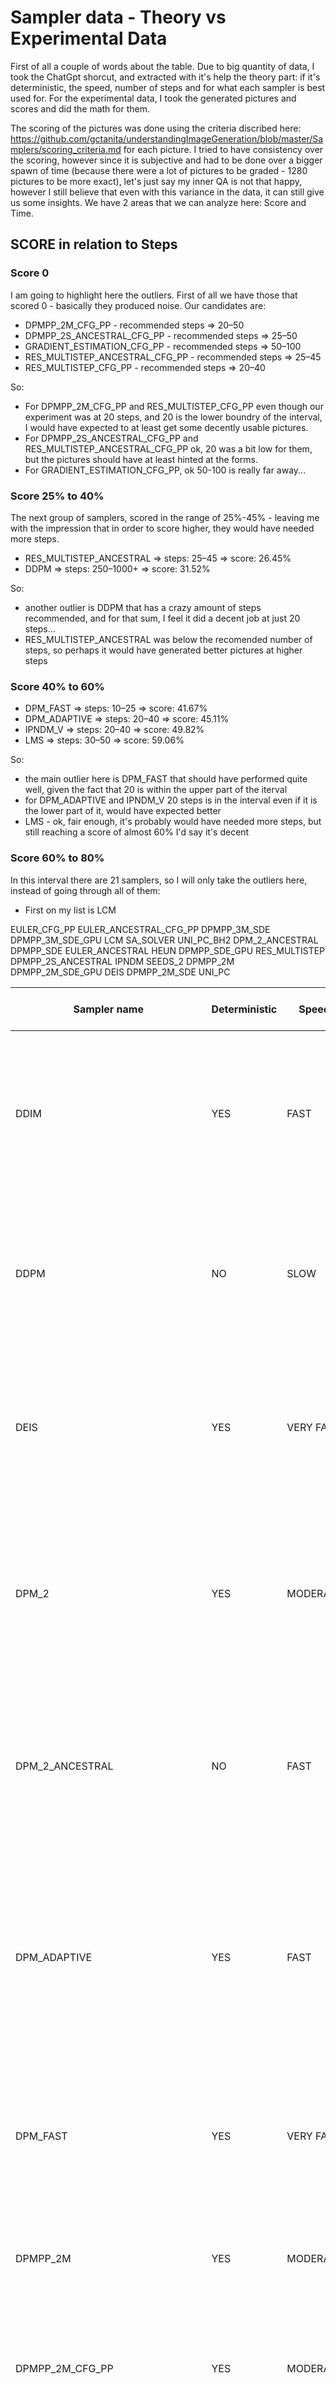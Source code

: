 # Sampler data - Theory vs Experimental Data

First of all a couple of words about the table. Due to big quantity of data, I took the ChatGpt shorcut, and extracted with it's help the theory part: if it's deterministic, the speed, number of steps and for what each sampler is best used for. For the experimental data, I took the generated pictures and scores and did the math for them. 

The scoring of the pictures was done using the criteria discribed here: https://github.com/gctanita/understandingImageGeneration/blob/master/Samplers/scoring_criteria.md for each picture. I tried to have consistency over the scoring, however since it is subjective and had to be done over a bigger spawn of time (because there were a lot of pictures to be graded - 1280 pictures to be more exact), let's just say my inner QA is not that happy, however I still believe that even with this variance in the data, it can still give us some insights. We have 2 areas that we can analyze here: Score and Time.

## SCORE in relation to Steps
### Score 0
I am going to highlight here the outliers. First of all we have those that scored 0 - basically they produced noise. Our candidates are:
- DPMPP_2M_CFG_PP	- recommended steps => 20–50
- DPMPP_2S_ANCESTRAL_CFG_PP	- recommended steps => 25–50
- GRADIENT_ESTIMATION_CFG_PP	- recommended steps => 50–100
- RES_MULTISTEP_ANCESTRAL_CFG_PP	- recommended steps => 25–45
- RES_MULTISTEP_CFG_PP	- recommended steps => 20–40

So:
- For DPMPP_2M_CFG_PP and RES_MULTISTEP_CFG_PP even though our experiment was at 20 steps, and 20 is the lower boundry of the interval, I would have expected to at least get some decently usable pictures. 
- For DPMPP_2S_ANCESTRAL_CFG_PP and RES_MULTISTEP_ANCESTRAL_CFG_PP ok, 20 was a bit low for them, but the pictures should have at least hinted at the forms.
- For GRADIENT_ESTIMATION_CFG_PP, ok 50-100 is really far away... 

### Score 25% to 40%
The next group of samplers, scored in the range of 25%-45% - leaving me with the impression that in order to score higher, they would have needed more steps.
- RES_MULTISTEP_ANCESTRAL	=> steps: 25–45	 => score: 26.45%
- DDPM	=> steps: 250–1000+	 => score: 31.52%

So:
- another outlier is DDPM that has a crazy amount of steps recommended, and for that sum, I feel it did a decent job at just 20 steps... 
- RES_MULTISTEP_ANCESTRAL was below the recomended number of steps, so perhaps it would have generated better pictures at higher steps


### Score 40% to 60%
- DPM_FAST	=> steps: 10–25	 => score: 41.67%
- DPM_ADAPTIVE	=> steps: 20–40	 => score: 45.11%
- IPNDM_V	=> steps: 20–40	 => score: 49.82%
- LMS	=> steps: 30–50	 => score: 59.06%

So:
- the main outlier here is DPM_FAST that should have performed quite well, given the fact that 20 is within the upper part of the iterval
- for DPM_ADAPTIVE and IPNDM_V 20 steps is in the interval even if it is the lower part of it, would have expected better
- LMS - ok, fair enough, it's probably would have needed more steps, but still reaching a score of almost 60% I'd say it's decent


### Score 60% to 80%
In this interval there are 21 samplers, so I will only take the outliers here, instead of going through all of them:

- First on my list is LCM



EULER_CFG_PP
EULER_ANCESTRAL_CFG_PP
DPMPP_3M_SDE
DPMPP_3M_SDE_GPU
LCM
SA_SOLVER
UNI_PC_BH2
DPM_2_ANCESTRAL
DPMPP_SDE
EULER_ANCESTRAL
HEUN
DPMPP_SDE_GPU
RES_MULTISTEP
DPMPP_2S_ANCESTRAL
IPNDM
SEEDS_2
DPMPP_2M
DPMPP_2M_SDE_GPU
DEIS
DPMPP_2M_SDE
UNI_PC




|	Sampler name	|	Deterministic	|	Speed	|	Steps	|	Best for	|		|	AVG time	|	AVG time normalized	|	AVG score	|	AVG score %	|	Total score	|	Total Score %	|
|	---------------------	|	---------------------	|	---------------------	|	---------------------	|	---------------------	|	---------------------	|	---------------------	|	---------------------	|	---------------------	|	---------------------	|	---------------------	|	---------------------	|
|	DDIM	|	YES	|	FAST	|	25–50	|	fast, deterministic image generation with consistent structure, making it ideal for img2img tasks, style transfers, and reproducible results across runs	|		|	134.41	|	125.88	|	14.03	|	81.34%	|	449	|	81.34%	|
|	DDPM	|	NO	|	SLOW	|	250–1000+	|	high-fidelity, natural-looking image generation in research, benchmarking, or scenarios that prioritize detail and smooth gradients over speed	|		|	130.59	|	126.02	|	5.44	|	31.52%	|	174	|	31.52%	|
|	DEIS	|	YES	|	VERY FAST	|	15–30	|	fast, deterministic image generation with sharp structure and minimal steps, making it ideal for real-time rendering, previews, and low-latency applications	|		|	131.39	|	126.70	|	13.78	|	79.89%	|	441	|	79.89%	|
|	DPM_2	|	YES	|	MODERATE	|	20–50	|	high-quality images with added creative variation, making it ideal for fantasy scenes, artistic compositions, and concept art where controlled randomness enhances visual richness.	|		|	246.05	|	242.49	|	14.03	|	81.34%	|	449	|	81.34%	|
|	DPM_2_ANCESTRAL	|	NO	|	FAST	|	25–50	|	expressive and detailed images with a touch of randomness, making it ideal for fantasy scenes, stylized portraits, and other creative visuals where variety and richness are desired	|		|	246.11	|	242.64	|	13.56	|	78.62%	|	434	|	78.62%	|
|	DPM_ADAPTIVE	|	YES	|	FAST	|	20–40	|	generating high-quality images with dynamic step allocation, making it ideal for situations requiring a balance between speed and detail, such as general-purpose prompts, previews, and adaptive rendering.	|		|	241.71	|	235.24	|	7.78	|	45.11%	|	249	|	45.11%	|
|	DPM_FAST	|	YES	|	VERY FAST	|	10–25	|	generation with acceptable quality, making it ideal for real-time previews, iterative testing, and low-latency applications where speed is more important than fine detail.	|		|	128.61	|	125.53	|	7.19	|	41.67%	|	230	|	41.67%	|
|	DPMPP_2M	|	YES	|	MODERATE	|	20–50	|	generating photorealistic images with excellent structure and fine detail, ideal for portraits and architecture.	|		|	131.12	|	125.87	|	13.72	|	79.53%	|	439	|	79.53%	|
|	DPMPP_2M_CFG_PP	|	YES	|	MODERATE	|	20–50	|	high-precision image generation with strong prompt adherence, ideal for complex scenes with high CFG values.	|		|	133.14	|	127.61	|	0.00	|	0.00%	|	0	|	0.00%	|
|	DPMPP_2M_SDE	|	YES	|	MODERATE	|	20–50	|	stable, detailed outputs with smooth gradients, ideal for soft lighting and natural scenery.	|		|	129.68	|	126.46	|	13.78	|	79.89%	|	441	|	79.89%	|
|	DPMPP_2M_SDE_GPU	|	YES	|	FAST	|	20–50	|	fast, high-quality image generation on GPU, suitable for production environments needing both speed and fidelity.	|		|	133.73	|	126.47	|	13.72	|	79.53%	|	439	|	79.53%	|
|	DPMPP_2S_ANCESTRAL	|	NO	|	FAST	|	25–50	|	expressive and varied outputs, making it ideal for fantasy art, concept design, and creative variation.	|		|	247.34	|	243.33	|	13.69	|	79.35%	|	438	|	79.35%	|
|	DPMPP_2S_ANCESTRAL_CFG_PP	|	NO	|	FAST	|	25–50	|	high-variation, prompt-adherent outputs in stylized or chaotic scenes, useful in concept art and imaginative prompts.	|		|	255.74	|	244.84	|	0.00	|	0.00%	|	0	|	0.00%	|
|	DPMPP_3M_SDE	|	YES	|	SLOW	|	30–60	|	ultra-high-quality, detailed renders with smooth transitions, ideal for professional-level illustration and realism.	|		|	130.51	|	126.67	|	12.00	|	69.57%	|	384	|	69.57%	|
|	DPMPP_3M_SDE_GPU	|	YES	|	MODERATE	|	30–60	|	generating premium quality images efficiently on GPU, ideal for batch processing and high-end projects.	|		|	130.21	|	126.18	|	12.25	|	71.01%	|	392	|	71.01%	|
|	DPMPP_SDE	|	YES	|	MODERATE	|	20–50	|	general high-fidelity tasks with smooth denoising, suitable for natural scenes and consistent compositions.	|		|	253.51	|	248.01	|	13.56	|	78.62%	|	434	|	78.62%	|
|	DPMPP_SDE_GPU	|	YES	|	FAST	|	20–50	|	producing clean, realistic images quickly on GPU, ideal for pipelines that require efficiency and visual consistency.	|		|	248.74	|	243.71	|	13.66	|	79.17%	|	437	|	79.17%	|
|	ER_SDE	|	YES	|	FAST	|	20–40	|	fast and stable image generation with good balance between realism and variation, ideal for iterative creative workflows.	|		|	129.72	|	126.02	|	13.84	|	80.25%	|	443	|	80.25%	|
|	EULER	|	YES	|	FAST	|	20–40	|	clean and fast image generation with strong structure, great for portraits, buildings, and prompt-faithful outputs.	|		|	132.70	|	125.61	|	14.13	|	81.88%	|	452	|	81.88%	|
|	EULER_ANCESTRAL	|	NO	|	FAST	|	20–40	|	producing more creative and slightly chaotic results, excellent for concept art and fantasy themes.	|		|	128.14	|	125.33	|	13.56	|	78.62%	|	434	|	78.62%	|
|	EULER_ANCESTRAL_CFG_PP	|	NO	|	FAST	|	20–40	|	varied and expressive scenes while maintaining prompt fidelity, ideal for imaginative storytelling visuals.	|		|	127.78	|	125.41	|	11.75	|	68.12%	|	376	|	68.12%	|
|	EULER_CFG_PP	|	YES	|	FAST	|	20–40	|	producing sharp, prompt-consistent images with strong CFG guidance, great for structured compositions.	|		|	127.82	|	125.35	|	10.50	|	60.87%	|	336	|	60.87%	|
|	GRADIENT_ESTIMATION	|	YES	|	SLOW	|	50–100	|	experimental or fine-control environments for precise gradient-based sampling.	|		|	129.90	|	125.75	|	14.03	|	81.34%	|	449	|	81.34%	|
|	GRADIENT_ESTIMATION_CFG_PP	|	YES	|	SLOW	|	50–100	|	finely tuned, prompt-adherent outputs in research or precision-demanding applications.	|		|	130.63	|	126.35	|	0.00	|	0.00%	|	0	|	0.00%	|
|	HEUN	|	YES	|	FAST	|	20–40	|	stable image generation with good quality and predictable behavior, suitable for general-purpose use.	|		|	245.10	|	242.16	|	13.59	|	78.80%	|	435	|	78.80%	|
|	HEUNPP2	|	YES	|	FAST	|	20–40	|	slightly more expressive, yet stable outputs, ideal for moderate creativity and realism balance.	|		|	356.50	|	353.20	|	13.91	|	80.62%	|	445	|	80.62%	|
|	IPNDM	|	YES	|	MODERATE	|	20–40	|	efficient and robust sampling with good image fidelity, great for structured and deterministic outputs.	|		|	129.35	|	125.81	|	13.69	|	79.35%	|	438	|	79.35%	|
|	IPNDM_V	|	YES	|	MODERATE	|	20–40	|	variation-tolerant tasks needing stability, such as dynamic compositions with consistent output patterns.	|		|	133.81	|	126.73	|	8.59	|	49.82%	|	275	|	49.82%	|
|	LCM	|	NO	|	VERY FAST	|	4–12	|	ultra-fast generation with few steps, ideal for real-time previews, mobile apps, or rapid concept iteration.	|		|	130.56	|	126.60	|	13.00	|	75.36%	|	416	|	75.36%	|
|	LMS	|	YES	|	MODERATE	|	30–50	|	structured, clean images with smooth color transitions, often used in traditional Stable Diffusion pipelines.	|		|	128.45	|	125.50	|	10.19	|	59.06%	|	326	|	59.06%	|
|	RES_MULTISTEP	|	YES	|	MODERATE	|	20–40	|	structured and consistent outputs using residual sampling, ideal for detailed scenes with high fidelity.	|		|	132.44	|	127.22	|	13.66	|	79.17%	|	437	|	79.17%	|
|	RES_MULTISTEP_ANCESTRAL	|	NO	|	MODERATE	|	25–45	|	adding controlled randomness and texture to high-detail images, great for environmental or fantasy art.	|		|	130.40	|	125.90	|	4.56	|	26.45%	|	146	|	26.45%	|
|	RES_MULTISTEP_ANCESTRAL_CFG_PP	|	NO	|	MODERATE	|	25–45	|	prompt-faithful yet expressive images in artistic or stylized outputs.	|		|	131.36	|	125.78	|	0.00	|	0.00%	|	0	|	0.00%	|
|	RES_MULTISTEP_CFG_PP	|	YES	|	MODERATE	|	20–40	|	highly accurate and structured results where strong CFG guidance is important.	|		|	132.52	|	125.87	|	0.00	|	0.00%	|	0	|	0.00%	|
|	SA_SOLVER	|	NO	|	FAST	|	20–35	|	fast and expressive sampling with controlled chaos, perfect for creative experimentation.	|		|	138.18	|	126.21	|	13.19	|	76.45%	|	422	|	76.45%	|
|	SA_SOLVER_PECE	|	NO	|	FAST	|	20–35	|	structured outputs with slightly smoother transitions, suitable for balanced creative scenes.	|		|	244.62	|	238.78	|	13.91	|	80.62%	|	445	|	80.62%	|
|	SEEDS_2	|	NO	|	MODERATE	|	25–45	|	blending characteristics of two images or styles using two seeds, ideal for hybrid concept generation.	|		|	247.58	|	242.78	|	13.69	|	79.35%	|	438	|	79.35%	|
|	SEEDS_3	|	NO	|	MODERATE	|	25–45	|	creative fusion of three seed variations, great for artistic morphing or ideation through seed interpolation.	|		|	369.14	|	360.73	|	13.84	|	80.25%	|	443	|	80.25%	|
|	UNI_PC	|	YES	|	VERY FAST	|	15–30	|	fast, high-quality deterministic generation at low step counts, ideal for real-time workflows and previews.	|		|	130.89	|	125.89	|	13.78	|	79.89%	|	441	|	79.89%	|
|	UNI_PC_BH2	|	YES	|	VERY FAST	|	15–30	|	high-precision deterministic outputs with improved smoothness and speed, great for low-latency, consistent renders.	|		|	130.44	|	125.90	|	13.25	|	76.81%	|	424	|	76.81%	|
																								
																								
